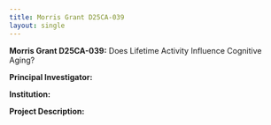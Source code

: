 ```yaml
---
title: Morris Grant D25CA-039
layout: single
---
```

**Morris Grant D25CA-039:** Does Lifetime Activity Influence Cognitive Aging?

**Principal Investigator:** 

**Institution:**

**Project Description:**
